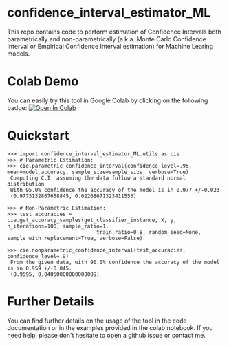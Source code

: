 # confidence_interval_estimator_ML
This repo contains code to perform estimation of Confidence Intervals both parametrically and non-parametrically (a.k.a. Monte Carlo Confidence Interval or Empirical Confidence Interval estimation) for Machine Learing models.

# Colab Demo 
You can easily try this tool in Google Colab by clicking on the following badge: [![Open In Colab](https://colab.research.google.com/assets/colab-badge.svg)](https://colab.research.google.com/drive/16EwUmq9NBiytpS6JoN22l7zDqzqTb_-w?usp=sharing)

# Quickstart 
```
>>> import confidence_interval_estimator_ML.utils as cie
>>> # Parametric Estimation:
>>> cie.parametric_confidence_interval(confidence_level=.95, mean=model_accuracy, sample_size=sample_size, verbose=True)
 Computing C.I. assuming the data follow a standard normal distribution
 With 95.0% confidence the accuracy of the model is in 0.977 +/-0.023.
 (0.9773132867658845, 0.02268671323411553)
 
>>> # Non-Parametric Estimation:
>>> test_accuracies = cie.get_accuracy_samples(get_classifier_instance, X, y, n_iterations=100, sample_ratio=1,
                             train_ratio=0.8, random_seed=None, sample_with_replacement=True, verbose=False) 
                             
>>> cie.nonparametric_confidence_interval(test_accuracies, confidence_level=.9)
 From the given data, with 90.0% confidence the accuracy of the model is in 0.959 +/-0.045.
 (0.9595, 0.04050000000000009)
```

# Further Details
You can find further details on the usage of the tool in the code documentation or in the examples provided in the colab notebook. If you need help, please don't hesitate to open a github issue or contact me.





